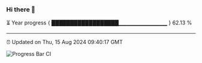 ### Hi there 👋

⏳ Year progress { ██████████████████▁▁▁▁▁▁▁▁▁▁▁▁ } 62.13 %

---

⏰ Updated on Thu, 15 Aug 2024 09:40:17 GMT

![Progress Bar CI](https://github.com/IshwaranRudhara/GIT-ACTION/workflows/Progress%20Bar%20CI/badge.svg)
